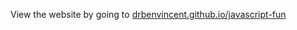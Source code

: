 View the website by going to [drbenvincent.github.io/javascript-fun](drbenvincent.github.io/javascript-fun)